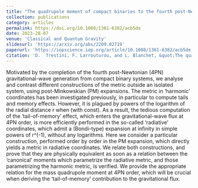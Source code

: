 ```yaml
---
title: "The quadrupole moment of compact binaries to the fourth post-Newtonian order: relating the harmonic and radiative metrics"
collection: publications
category: articles
permalink: https://doi.org/10.1088/1361-6382/acb5de
date: 2023-28-07
venue: 'Classical and Quantum Gravity'
slidesurl: 'https://arxiv.org/abs/2209.02719'
paperurl: 'https://iopscience.iop.org/article/10.1088/1361-6382/acb5de'
citation: 'D.  Trestini, F. Larrouturou, and L. Blanchet, &quot;The quadrupole moment of compact binaries to the fourth post-Newtonian order: relating the harmonic and radiative metrics&quot;, <i>Class. Quant. Grav.</i> 40, 055006 (2023)'
---
```


Motivated by the completion of the fourth post-Newtonian (4PN) gravitational-wave generation from compact binary systems, we analyse and contrast different constructions of the metric outside an isolated system, using post-Minkowskian (PM) expansions. The metric in ‘harmonic’ coordinates has been investigated previously, in particular to compute tails and memory effects. However, it is plagued by powers of the logarithm of the radial distance r when (with const). As a result, the tedious computation of the ‘tail-of-memory’ effect, which enters the gravitational-wave flux at 4PN order, is more efficiently performed in the so-called ‘radiative’ coordinates, which admit a (Bondi-type) expansion at infinity in simple powers of r^(-1), without any logarithms. Here we consider a particular construction, performed order by order in the PM expansion, which directly yields a metric in radiative coordinates. We relate both constructions, and prove that they are physically equivalent as soon as a relation between the ‘canonical’ moments which parametrize the radiative metric, and those parametrizing the harmonic metric, is verified. We provide the appropriate relation for the mass quadrupole moment at 4PN order, which will be crucial when deriving the ‘tail-of-memory’ contribution to the gravitational flux.
